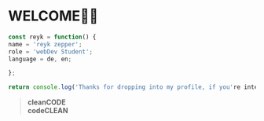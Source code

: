 # WELCOME🙏🏻


```javascript
const reyk = function() {
name = 'reyk zepper';
role = 'webDev Student';
language = de, en;

};

return console.log('Thanks for dropping into my profile, if you're intersted....contact me!?'); 
```

>__cleanCODE__  
>__codeCLEAN__
